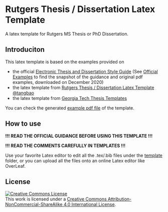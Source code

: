 # Rutgers Thesis / Dissertation Latex Template

A latex template for Rutgers MS Thesis or PhD Dissertation.

## Introduciton

This latex template is based on the examples provided on 
 - the official [Electronic Thesis and Dissertation Style Guide](https://gsnb.rutgers.edu/academics/electronic-thesis-and-dissertation-style-guide) (See [Official Examples](https://github.com/mengmeiye/RU-Thesis-Dissertation-Latex-Template) to find the snapshot of the guidance and original pdf examples, downloaded on December 2020) 
 - the latex template from [Rutgers Thesis / Dissertation Latex Template @tangbao](https://github.com/tangbao/RU-Thesis-Dissertation-Latex-Template)
 - the latex template from [Georgia Tech Thesis Templates](http://grad.gatech.edu/theses-dissertations-templates)

You can check the generated [example pdf file](https://github.com/mengmeiye/RU-Thesis-Dissertation-Latex-Template/blob/master/RutgersDissertationTemplate.pdf) of the template.

## How to use

**!!! READ THE OFFICIAL GUIDANCE BEFORE USING THIS TEMPLATE !!!**

**!!! READ THE COMMENTS CAREFULLY IN TEMPLATES !!!**

Use your favorite Latex editor to edit all the .tex/.bib files under the [template](https://github.com/mengmeiye/RU-Thesis-Dissertation-Latex-Template/tree/master/template) folder, or you can upload all the files onto an online Latex editor like OverLeaf.

## License
<a rel="license" href="http://creativecommons.org/licenses/by-nc-sa/4.0/"><img alt="Creative Commons License" style="border-width:0" src="https://i.creativecommons.org/l/by-nc-sa/4.0/80x15.png" /></a><br />This work is licensed under a <a rel="license" href="http://creativecommons.org/licenses/by-nc-sa/4.0/">Creative Commons Attribution-NonCommercial-ShareAlike 4.0 International License</a>.
